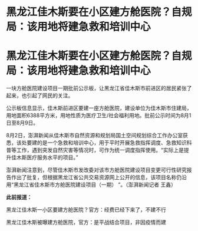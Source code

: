 # 黑龙江佳木斯要在小区建方舱医院？自规局：该用地将建急救和培训中心

# 黑龙江佳木斯要在小区建方舱医院？自规局：该用地将建急救和培训中心

一块方舱医院建设项目一期批前公示板，让黑龙江省佳木斯市前进区的居民紧张了起来，也引起了网民的关注。

公示板信息显示，佳木斯前进区要建一座方舱医院，建设单位为佳木斯市住建局，用地面积6388平方米，用地性质为医疗卫生/社会福利用地。批前公示时间为8月1日至8月9日。

8月2日，澎湃新闻从佳木斯市自然资源和规划局国土空间规划综合工作办公室获悉，该处要建的是一个急救和培训中心，用于平时开展急救指挥调度、急救知识科普等工作，遇到突发自然灾害等情况时，可作为统一调度指挥使用。“实际上是提升佳木斯医疗服务水平的项目。”

澎湃新闻注意到，尽管佳木斯市发改委对该市方舱医院建设项目变更可行性研究报告作出了批复，但根据黑龙江省公共交易资源网上公开的信息，该项目名称仍沿用“黑龙江省佳木斯市方舱医院建设项目（一期）
”。（澎湃新闻记者 王鑫）

**此前报道：**

黑龙江佳木斯一小区要建方舱医院？官方：经费已经下来了，不建不行

黑龙江佳木斯被曝建方舱医院，官方：是平战结合项目，非因疫情而建

